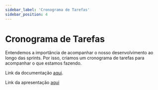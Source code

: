 ```yaml
---
sidebar_label: 'Cronograma de Tarefas'
sidebar_position: 4
---
```


# Cronograma de Tarefas

Entendemos a importância de acompanhar o nosso desenvolvimento ao longo das sprints. Por isso, criamos um cronograma de tarefas para acompanhar o que estamos fazendo. 

<!-- ![Cronograma](../../static/img/cronograma-de-tarefas.png) -->

Link da documentação [aqui](https://docs.google.com/spreadsheets/d/1J8k--61ZfvntqrVQRZ0e5L-lw19ZVX-jIk2XtKoxJ6k/edit?usp=sharing). 

Link da apresentação [aqui](https://www.canva.com/design/DAF89GP0rJo/_3yWjY_K6R_lQoeCLBcQVQ/view)